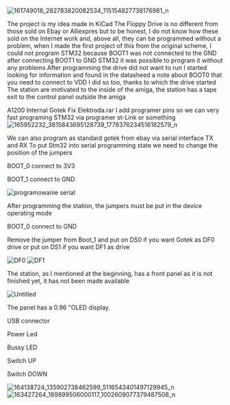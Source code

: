 
![161749018_282783820082534_115154827738176981_n](https://user-images.githubusercontent.com/62314932/112739017-1365c080-8f60-11eb-9d14-461a78fd183e.jpg)


The project is my idea made in KiCad The Floppy Drive is no different from those sold on Ebay or Alliexpres but to be honest, I do not know how these sold on the Internet work and, above all, they can be programmed without a problem, when I made the first project of this from the original scheme, I could not program STM32 because BOOT1 was not connected to the GND after connecting BOOT1 to GND STM32 it was possible to program it without any problems
After programming the drive did not want to run I started looking for information and found in the datasheed a note about BOOT0 that you need to connect to VDD I did so too, thanks to which the drive started
The station are motivated to the inside of the amiga, the station has a tape exit to the control panel outside the amiga

A1200 Internal Gotek Fix Elektroda.rar I add programer pins so we can very fast programing STM32 via programer st-Link or something
![165952232_3815843695128739_1778376234516182579_n](https://user-images.githubusercontent.com/62314932/112739025-27a9bd80-8f60-11eb-9521-6677727ebc1c.jpg)

We can also program as standard gotek from ebay via serial interface TX and RX
To put Stm32 into serial programming state we need to change the position of the jumpers 

BOOT_0 connect to 3V3

BOOT_1 connect to GND

![programowanie serial](https://user-images.githubusercontent.com/62314932/112739226-5a58b380-8f6a-11eb-8c31-2625225f94e0.jpg)

After programming the station, the jumpers must be put in the device operating mode 

BOOT_0 connect to GND

Remove the jumper from Boot_1 and put on DS0 if you want Gotek as DF0 drive or put on DS1 if you want DF1 as drive 

![DF0](https://user-images.githubusercontent.com/62314932/112739669-0bad1880-8f6e-11eb-8172-d3f564cc29a0.jpg)
![DF1](https://user-images.githubusercontent.com/62314932/112739754-c6d5b180-8f6e-11eb-9dba-cb3c79aa87db.jpg)

The station, as I mentioned at the beginning, has a front panel as it is not finished yet, it has not been made available 

![Untitled](https://user-images.githubusercontent.com/62314932/112740059-875c9480-8f71-11eb-8b17-b5979e856456.png)


The panel has a 0.96 "OLED display.

USB connector

Power Led

Bussy LED

Switch UP

Switch DOWN 

![164138724_135902738462599_5116543401497129945_n](https://user-images.githubusercontent.com/62314932/112739854-b1ad5280-8f6f-11eb-9e2c-4f11a4e21f5e.jpg)
![163427264_189899506000117_1002609077379487508_n](https://user-images.githubusercontent.com/62314932/112739855-b245e900-8f6f-11eb-9a3b-2e8171d77dfb.jpg)





